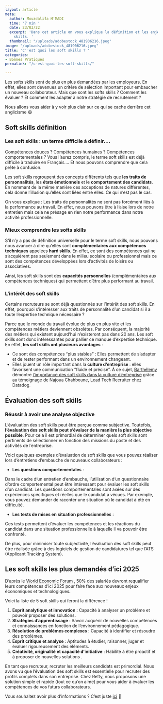 ```yaml
---
layout: article
meta:
  author: Mouzdalifa M'MADI
  time: '7 min '
  date: 23/03/22
  excerpt: 'Dans cet article on vous explique la définition et les enjeux des soft
    skills. '
  thumbnail: "/uploads/adobestock_481906216.jpeg"
image: "/uploads/adobestock_481906216.jpeg"
title: 'c''est quoi les soft skills ? '
categories:
- Bonnes Pratiques
permalink: "/c-est-quoi-les-soft-skills/"

---
```

Les softs skills sont de plus en plus demandées par les employeurs. En effet, elles sont devenues un critère de sélection important pour embaucher un nouveau collaborateur. Mais que sont les softs skills ? Comment les évaluer ? Et comment les adapter à notre stratégie de recrutement ?

Nous allons vous aider à y voir plus clair sur ce qui se cache derrière cet anglicisme 😃

## Soft skills définition

### Les soft skills : un terme difficile à définir....

Compétences douces ? Compétences humaines ? Compétences comportementales ? Vous l’aurez compris, le terme soft skills est déjà difficile à traduire en Français.... Et nous pouvons comprendre que cela prête à confusion.

Les soft skills regroupent des concepts différents tels que **les traits de personnalités**, les **états émotionnels** et le **comportement des candidats**. En nommant de la même manière ces acceptions de natures différentes, cela donne l’illusion qu’elles sont liées entre elles. Ce qui n’est pas le cas.

On vous explique : Les traits de personnalités ne sont pas forcément liés à la performance au travail. En effet, nous pouvons être à l’aise lors de notre entretien mais cela ne présage en rien notre performance dans notre activité professionnelle.

### Mieux comprendre les softs skills

S’il n’y a pas de définition universelle pour le terme soft skills, nous pouvons nous avancer à dire qu’elles sont **complémentaires aux compétences techniques** appelées **hard skills**. En effet, ce sont des compétences qui ne s’acquièrent pas seulement dans le milieu scolaire ou professionnel mais ce sont des compétences développées lors d’activités de loisirs ou associatives.

Ainsi, les soft skills sont des **capacités personnelles** (complémentaires aux compétences techniques) qui permettent d’être plus performant au travail.

### L’intérêt des soft skills

Certains recruteurs se sont déjà questionnés sur l’intérêt des soft skills. En effet, pourquoi s’intéresser aux traits de personnalité d’un candidat si il a toute l’expertise technique nécessaire ?

Parce que le monde du travail évolue de plus en plus vite et les compétences métiers deviennent obsolètes. Par conséquent, la majorité des métiers qui existent aujourd’hui n’existeront pas dans 20 ans. Les soft skills sont donc intéressantes pour pallier ce manque d’expertise technique. En effet, **les soft skills ont plusieurs avantages** :

* Ce sont des compétences “plus stables” : Elles permettent de s’adapter et de rester performant dans un environnement changeant.
* Elles jouent un rôle important dans la **culture d’entreprise** : elles  favorisent une communication “fluide et précise”. À ce sujet, [Barthélemy](https://www.linkedin.com/in/barthelemyhick/) démontre [l’importance des soft skills dans la culture d’entreprise](https://blog.refty.co/importance-des-soft-skills-culture-d-entreprise/ "Article Blog refty ") grâce au témoignage de Najoua Chahboune, Lead Tech Recruiter chez Datadog.

## Évaluation des soft skills

### Réussir à avoir une analyse objective

L’évaluation des soft skills peut être perçue comme subjective. Toutefois, **l’évaluation des soft skills peut s’évaluer de la manière la plus objective possible**. Pour cela il est primordial de déterminer quels soft skills sont pertinents de sélectionner en fonction des missions du poste et des activités de l’entreprise.

Voici quelques exemples d’évaluation de soft skills que vous pouvez réaliser lors d’entretiens d’embauche de nouveaux collaborateurs :

* **Les questions comportementales** :

Dans le cadre d’un entretien d’embauche, l’utilisation d’un questionnaire d’ordre comportemental peut être intéressant pour évaluer les soft skills d’un candidat. Les questions comportementales sont axées sur des expériences spécifiques et réelles que le candidat a vécues. Par exemple, vous pouvez demander de raconter une situation où le candidat à été en difficulté.

* **Les tests de mises en situation professionnelles** :

Ces tests permettent d’évaluer les compétences et les réactions du candidat dans une situation professionnelle à laquelle il va pouvoir être confronté.

De plus, pour minimiser toute subjectivité, l’évaluation des soft skills peut être réalisée grâce à des logiciels de gestion de candidatures tel que l’ATS (Applicant Tracking System).

## Les soft skills les plus demandés d’ici 2025

D’après le [World Economic Forum](https://www.weforum.org/ "Site world economic forum ") , 50% des salariés devront requalifier leurs compétences d’ici 2025 pour faire face aux nouveaux enjeux économiques et technologiques.

Voici la liste de 5 soft skills qui feront la différence !

1. **Esprit analytique et innovation** : Capacité à analyser un problème et pouvoir proposer des solutions.
2. **Stratégies d’apprentissage** : Savoir acquérir de nouvelles compétences et connaissances en fonction de l’environnement pédagogique.
3. **Résolution de problèmes complexes** : Capacité à identifier et résoudre des problèmes.
4. **Esprit critique et analyse** : Aptitudes à étudier, raisonner, juger et évaluer rigoureusement des éléments.
5. **Créativité, originalité et capacité d’initiative** : Habilité à être proactif et à proposer de nouvelles solutions .

En tant que recruteur, recruter les meilleurs candidats est primordial. Nous avons vu que l’évaluation des soft skills est essentielle pour recruter des profils complets dans son entreprise. Chez Refty, nous proposons une solution simple et rapide (tout ce qu’on aime) pour vous aider à évaluer les compétences de vos futurs collaborateurs.

Vous souhaitez avoir plus d’informations ? C’est juste [ici](https://refty.co/ "Site refty ") 🙂